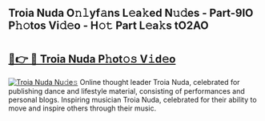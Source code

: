 ## Troia Nuda O𝚗𝚕yf𝚊ns L𝚎a𝚔ed N𝚞𝚍es - Part-9IO P𝚑𝚘tos Vi𝚍𝚎o - H𝚘𝚝 Part L𝚎a𝚔s tO2AO

# <h2><a href="http://kf2v4b.oniu.top/?m=Troia+Nuda">🔗👉 🔴 Troia Nuda P𝚑ot𝚘𝚜 V𝚒d𝚎o</a></h2>

[![Troia Nuda Nu𝚍e𝚜](https://i.imgur.com/0qMVB7G.gif)](http://kf2v4b.oniu.top/?m=Troia+Nuda)
Online thought leader Troia Nuda, celebrated for publishing dance and lifestyle material, consisting of performances and personal blogs. Inspiring musician Troia Nuda, celebrated for their ability to move and inspire others through their music.  
